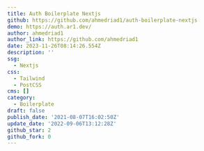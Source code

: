 ```yaml
---
title: Auth Boilerplate Nextjs
github: https://github.com/ahmedriad1/auth-boilerplate-nextjs
demo: https://auth.ar1.dev/
author: ahmedriad1
author_link: https://github.com/ahmedriad1
date: 2023-11-26T08:14:26.554Z
description: ''
ssg:
  - Nextjs
css:
  - Tailwind
  - PostCSS
cms: []
category:
  - Boilerplate
draft: false
publish_date: '2021-08-07T16:02:50Z'
update_date: '2022-09-06T13:12:28Z'
github_star: 2
github_fork: 0
---
```

